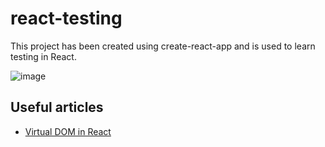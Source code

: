 # react-testing

This project has been created using create-react-app and is used to learn testing in React. 

![image](https://user-images.githubusercontent.com/84087089/221510083-42e417c4-d92d-4a02-874c-ec93e18365fd.png)

## Useful articles

 - [Virtual DOM in React](https://blog.logrocket.com/virtual-dom-react/)